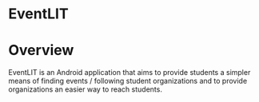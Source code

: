 # EventLIT

# Overview 
EventLIT is an Android application that aims to provide students a simpler means of finding events / following student organizations and to provide organizations an easier way to reach students.
